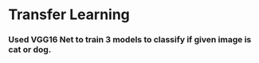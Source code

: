 # Transfer Learning

### Used VGG16 Net to train 3 models to classify if given image is cat or dog.

